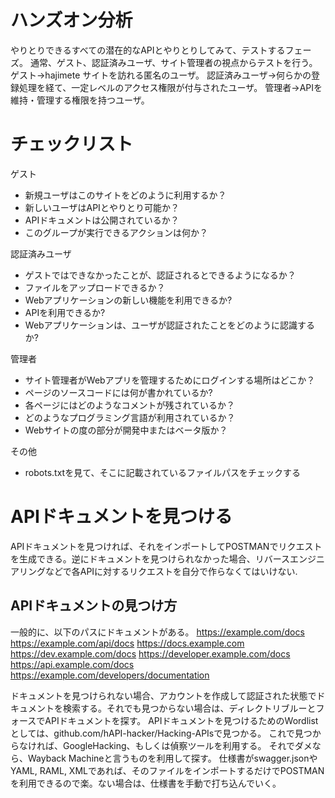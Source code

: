 # ハンズオン分析
やりとりできるすべての潜在的なAPIとやりとりしてみて、テストするフェーズ。
通常、ゲスト、認証済みユーザ、サイト管理者の視点からテストを行う。
ゲスト->hajimete サイトを訪れる匿名のユーザ。
認証済みユーザ->何らかの登録処理を経て、一定レベルのアクセス権限が付与されたユーザ。
管理者->APIを維持・管理する権限を持つユーザ。

# チェックリスト
ゲスト
- 新規ユーザはこのサイトをどのように利用するか？
- 新しいユーザはAPIとやりとり可能か？
- APIドキュメントは公開されているか？
- このグループが実行できるアクションは何か？

認証済みユーザ
- ゲストではできなかったことが、認証されるとできるようになるか？
- ファイルをアップロードできるか？
- Webアプリケーションの新しい機能を利用できるか?
- APIを利用できるか?
- Webアプリケーションは、ユーザが認証されたことをどのように認識するか?

管理者
- サイト管理者がWebアプリを管理するためにログインする場所はどこか？
- ページのソースコードには何が書かれているか?
- 各ページにはどのようなコメントが残されているか？
- どのようなプログラミング言語が利用されているか？
- Webサイトの度の部分が開発中またはベータ版か？

その他
- robots.txtを見て、そこに記載されているファイルパスをチェックする

# APIドキュメントを見つける
APIドキュメントを見つければ、それをインポートしてPOSTMANでリクエストを生成できる。逆にドキュメントを見つけられなかった場合、リバースエンジニアリングなどで各APIに対するリクエストを自分で作らなくてはいけない.

## APIドキュメントの見つけ方
一般的に、以下のパスにドキュメントがある。
https://example.com/docs
https://example.com/api/docs
https://docs.example.com
https://dev.example.com/docs
https://developer.example.com/docs
https://api.example.com/docs
https://example.com/developers/documentation

ドキュメントを見つけられない場合、アカウントを作成して認証された状態でドキュメントを検索する。それでも見つからない場合は、ディレクトリブルーとフォースでAPIドキュメントを探す。
APIドキュメントを見つけるためのWordlistとしては、github.com/hAPI-hacker/Hacking-APIsで見つかる。
これで見つからなければ、GoogleHacking、もしくは偵察ツールを利用する。
それでダメなら、Wayback Machineと言うものを利用して探す。
仕様書がswagger.jsonやYAML, RAML, XMLであれば、そのファイルをインポートするだけでPOSTMANを利用できるので楽。ない場合は、仕様書を手動で打ち込んでいく。
